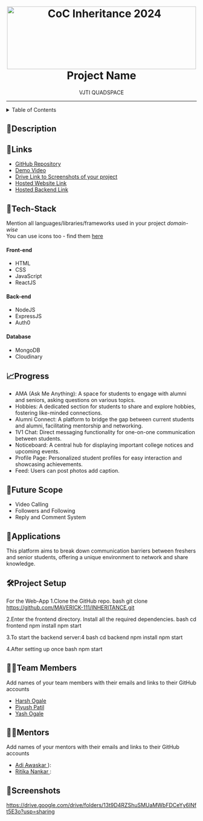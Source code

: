 <h1 align="center">
  <a href=`https://github.com/CommunityOfCoders/Inheritance-2024`>
    <img src="./Untitled.png" alt="CoC Inheritance 2024" width="500" height="166">
  </a>
  <br>
 Project Name
</h1>

<div align="center">
   VJTI QUADSPACE
</div>
<hr>

<details>
<summary>Table of Contents</summary>

- [Description](#description)
- [Links](#links)
- [Tech Stack](#tech-stack)
- [Progress](#progress)
- [Future Scope](#future-scope)
- [Applications](#applications)
- [Project Setup](#project-setup)
- [Usage](#usage)
- [Team Members](#team-members)
- [Mentors](#mentors)
- [Screenshots](#screenshots)

</details>

## 📝Description



## 🔗Links

- [GitHub Repository](https://github.com/MAVERICK-111/INHERITANCE)
- [Demo Video](https://drive.google.com/file/d/1fzmlrUfLKLRxnpMlP9BvnPgdesxgwYww/view?usp=sharing)
- [Drive Link to Screenshots of your project](https://drive.google.com/drive/folders/13t9D4RZShuSMUaMWbFDCeYy6INft5E3o?usp=sharing)
- [Hosted Website Link]()
- [Hosted Backend Link]()



## 🤖Tech-Stack

Mention all languages/libraries/frameworks used in your project *domain-wise*   
You can use icons too - find them [here](https://github.com/get-icon/geticon) 

#### Front-end
- HTML
- CSS
- JavaScript
- ReactJS

#### Back-end
- NodeJS
- ExpressJS
- Auth0

#### Database
- MongoDB
- Cloudinary



## 📈Progress

- AMA (Ask Me Anything): A space for students to engage with alumni and seniors, asking questions on various topics.
- Hobbies: A dedicated section for students to share and explore hobbies, fostering like-minded connections.
- Alumni Connect: A platform to bridge the gap between current students and alumni, facilitating mentorship and networking.
- 1V1 Chat: Direct messaging functionality for one-on-one communication between students.
- Noticeboard: A central hub for displaying important college notices and upcoming events.
- Profile Page: Personalized student profiles for easy interaction and showcasing achievements.
- Feed: Users can post photos add caption.





## 🔮Future Scope
- Video Calling
- Followers and Following
- Reply and Comment System 


## 💸Applications
This platform aims to break down communication barriers between freshers and senior students, offering a unique environment to network and share knowledge.


## 🛠Project Setup

For the Web-App 1.Clone the GitHub repo.
bash
git clone <https://github.com/MAVERICK-111/INHERITANCE.git>

2.Enter the frontend directory. Install all the required dependencies.
bash
  cd frontend
  npm install
  npm start


3.To start the backend server:4
bash
  cd backend
  npm install
  npm start


4.After setting up once
bash
  npm start


## 👨‍💻Team Members

Add names of your team members with their emails and links to their GitHub accounts

- [Harsh Ogale ](https://github.com/harshogale04)
- [Piyush Patil](https://github.com/MAVERICK-111)
- [Yash Ogale ](https://github.com/yashogale30)

## 👨‍🏫Mentors

Add names of your mentors with their emails and links to their GitHub accounts

- [Adi Awaskar ]()):
- [Ritika Nankar ]():

## 📱Screenshots


https://drive.google.com/drive/folders/13t9D4RZShuSMUaMWbFDCeYy6INft5E3o?usp=sharing
